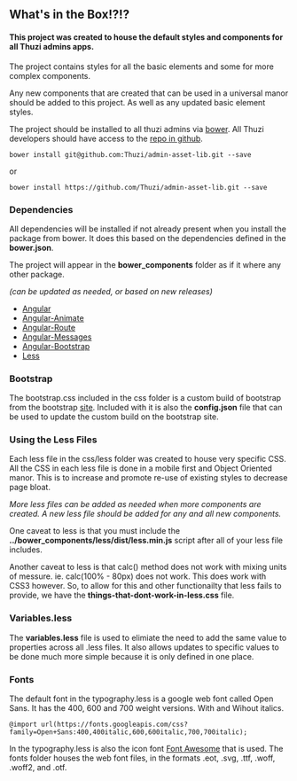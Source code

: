 ## What's in the Box!?!?

#### This project was created to house the default styles and components for all Thuzi admins apps.

The project contains styles for all the basic elements and some for more complex components.

Any new components that are created that can be used in a universal manor should be added to this project. As well as any updated basic element styles.

The project should be installed to all thuzi admins via [bower](https://bower.io). All Thuzi developers should have access to the [repo in github](https://github.com/Thuzi/admin-asset-lib).

```
bower install git@github.com:Thuzi/admin-asset-lib.git --save
```
or

```
bower install https://github.com/Thuzi/admin-asset-lib.git --save
```

### Dependencies

All dependencies will be installed if not already present when you install the package from bower. It does this based on the dependencies defined in the **bower.json**.

The project will appear in the **bower_components** folder as if it where any other package.

_(can be updated as needed, or based on new releases)_

*   [Angular](https://angularjs.org/)
*   [Angular-Animate](https://docs.angularjs.org/guide/animations)
*   [Angular-Route](https://docs.angularjs.org/api/ngRoute)
*   [Angular-Messages](https://docs.angularjs.org/api/ngMessages/directive/ngMessages)
*   [Angular-Bootstrap](https://angular-ui.github.io/bootstrap/)
*   [Less](http://lesscss.org/)

### Bootstrap

The bootstrap.css included in the css folder is a custom build of bootstrap from the bootstrap [site](http://getbootstrap.com). Included with it is also the **config.json** file that can be used to update the custom build on the bootstrap site.

### Using the Less Files

Each less file in the css/less folder was created to house very specific CSS. All the CSS in each less file is done in a mobile first and Object Oriented manor. This is to increase and promote re-use of existing styles to decrease page bloat.

_More less files can be added as needed when more components are created. A new less file should be added for any and all new components._

One caveat to less is that you must include the **../bower_components/less/dist/less.min.js** script after all of your less file includes.

Another caveat to less is that calc() method does not work with mixing units of messure. ie. calc(100% - 80px) does not work. This does work with CSS3 however. So, to allow for this and other functionailty that less fails to provide, we have the **things-that-dont-work-in-less.css** file.

### Variables.less

The **variables.less** file is used to elimiate the need to add the same value to properties across all .less files. It also allows updates to specific values to be done much more simple because it is only defined in one place.

### Fonts

The default font in the typography.less is a google web font called Open Sans. It has the 400, 600 and 700 weight versions. With and Wihout italics.

```
@import url(https://fonts.googleapis.com/css?family=Open+Sans:400,400italic,600,600italic,700,700italic);
```

In the typography.less is also the icon font [Font Awesome](http://fontawesome.io) that is used. The fonts folder houses the web font files, in the formats .eot, .svg, .ttf, .woff, .woff2, and .otf.
